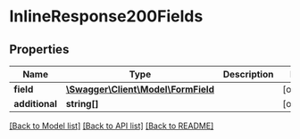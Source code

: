# InlineResponse200Fields

## Properties
Name | Type | Description | Notes
------------ | ------------- | ------------- | -------------
**field** | [**\Swagger\Client\Model\FormField**](FormField.md) |  | [optional] 
**additional** | **string[]** |  | [optional] 

[[Back to Model list]](../README.md#documentation-for-models) [[Back to API list]](../README.md#documentation-for-api-endpoints) [[Back to README]](../README.md)


